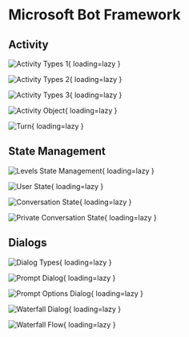 # Microsoft Bot Framework

## Activity

![Activity Types 1](images/activity-types-1.png){ loading=lazy }

![Activity Types 2](images/activity-types-2.png){ loading=lazy }

![Activity Types 3](images/activity-types-3.png){ loading=lazy }

![Activity Object](images/activity-object.png){ loading=lazy }

![Turn](images/turn.png){ loading=lazy }


## State Management

![Levels State Management](images/bot-framework-state-management.png){ loading=lazy }

![User State](images/user-state.png){ loading=lazy }

![Conversation State](images/conversation-state.png){ loading=lazy }

![Private Conversation State](images/private-conversation-state.png){ loading=lazy }

## Dialogs

![Dialog Types](images/dialog-types.png){ loading=lazy }

![Prompt Dialog](images/prompt-dialog.png){ loading=lazy }

![Prompt Options Dialog](images/prompt-dialog-otions.png){ loading=lazy }

![Waterfall Dialog](images/waterfall-dialog.png){ loading=lazy }

![Waterfall Flow](images/waterfall-flow.png){ loading=lazy }